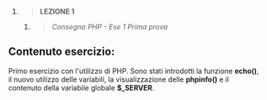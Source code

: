 1. > **LEZIONE 1**
     1. > *Consegna PHP - Ese 1 Prima prova*
   
## Contenuto esercizio:
Primo esercizio con l'utilizzo di PHP. Sono stati introdotti la funzione **echo()**, il nuovo utilizzo delle variabili, la visualizzazione delle **phpinfo()** e il contenuto della variabile globale **$_SERVER**.
